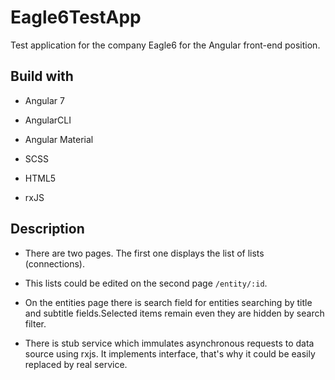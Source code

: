 # Eagle6TestApp

Test application for the company Eagle6 for the Angular front-end position.

## Build with

* Angular 7

* AngularCLI

* Angular Material

* SCSS

* HTML5

* rxJS

## Description

* There are two pages. The first one displays the list of lists (connections).

* This lists could be edited on the second page `/entity/:id`.

* On the entities page there is search field for entities searching by title and subtitle fields.Selected items remain even they are hidden by search filter.

* There is stub service which immulates asynchronous requests to data source using rxjs. It implements interface, that's why it could be easily replaced by real service.
